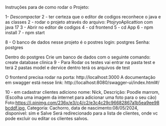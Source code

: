 Instruções para de como rodar o Projeto:

1- *Descompactar* 
2 - ter certeza que o editor de codigos reconhece o java e as classes
2 - rodar o projeto através do arquivo: PtojryoAplicattion com java 17
3 - Abrir no editor de codigos 
4 - cd frontend 
5 - cd App 
6 - npm install
7 - npm start 

8 - O banco de dados nesse projeto é o postres
login: postgres
Senha: postgres

Dentro do postgres Crie um banco de dados com o seguinte comando: 
 create database clinica
9 - Para Rodar os testes vai entrar na pasta test e terá 2 pastas model e dervice dentro terá os arquivos de test
 
O frontend precisa rodar na porta: http://localhost:3000
A documentação em swagger está nesse link: http://localhost:8080/swagger-ui/index.html#/

10 - em cadastrar clientes adiciono nome: Nick, Descrição: Poodle marrom,
(Escolha uma imagem da internet para adicionar uma foto para o seu cão) Foto:https://i.pinimg.com/236x/e3/c4/c2/e3c4c29c96682867a1b5ea9ee98bcddf.jpg,
Categoria: Cachorro, data de nascimento:08/05/2024, disponivel: sim e Salve
Será redirecionado para a lista de clientes, onde vc pode excluir ou editar os clientes salvos.

